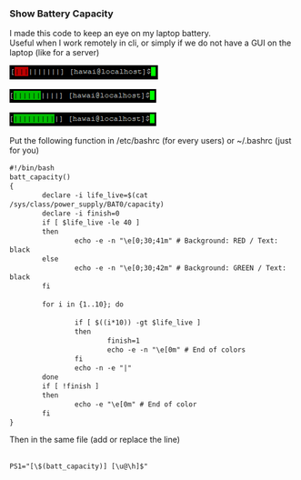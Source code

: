 ### Show Battery Capacity

I made this code to keep an eye on my laptop battery.  
Useful when I work remotely in cli, or simply if we do not have a GUI on the laptop (like for a server)  

![30%](pics/Batt_30.PNG)  

![60%](pics/Batt_60.PNG)  

![90%](pics/Batt_90.PNG)  

Put the following function in /etc/bashrc (for every users) or ~/.bashrc (just for you)

```
#!/bin/bash
batt_capacity()
{
        declare -i life_live=$(cat /sys/class/power_supply/BAT0/capacity)
        declare -i finish=0
        if [ $life_live -le 40 ]
        then
                echo -e -n "\e[0;30;41m" # Background: RED / Text: black
        else
                echo -e -n "\e[0;30;42m" # Background: GREEN / Text: black
        fi

        for i in {1..10}; do

                if [ $((i*10)) -gt $life_live ]
                then
                        finish=1
                        echo -e -n "\e[0m" # End of colors
                fi
                echo -n -e "|"
        done
        if [ !finish ]
        then
                echo -e "\e[0m" # End of color
        fi
}
```

Then in the same file (add or replace the line)

```

PS1="[\$(batt_capacity)] [\u@\h]$"

```


